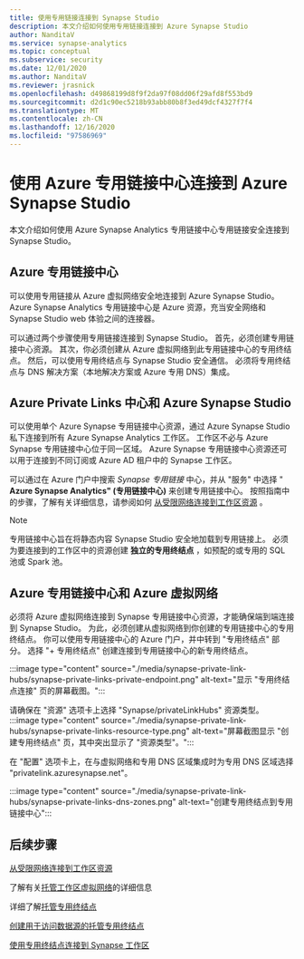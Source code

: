 ```yaml
---
title: 使用专用链接连接到 Synapse Studio
description: 本文介绍如何使用专用链接连接到 Azure Synapse Studio
author: NanditaV
ms.service: synapse-analytics
ms.topic: conceptual
ms.subservice: security
ms.date: 12/01/2020
ms.author: NanditaV
ms.reviewer: jrasnick
ms.openlocfilehash: d49868199d8f9f2da97f08dd06f29afd8f553bd9
ms.sourcegitcommit: d2d1c90ec5218b93abb80b8f3ed49dcf4327f7f4
ms.translationtype: MT
ms.contentlocale: zh-CN
ms.lasthandoff: 12/16/2020
ms.locfileid: "97586969"
---
```

# <a name="connect-to-azure-synapse-studio-using-azure-private-link-hubs"></a>使用 Azure 专用链接中心连接到 Azure Synapse Studio 

本文介绍如何使用 Azure Synapse Analytics 专用链接中心专用链接安全连接到 Synapse Studio。 

## <a name="azure-private-link-hubs"></a>Azure 专用链接中心 
可以使用专用链接从 Azure 虚拟网络安全地连接到 Azure Synapse Studio。 Azure Synapse Analytics 专用链接中心是 Azure 资源，充当安全网络和 Synapse Studio web 体验之间的连接器。 

可以通过两个步骤使用专用链接连接到 Synapse Studio。 首先，必须创建专用链接中心资源。 其次，你必须创建从 Azure 虚拟网络到此专用链接中心的专用终结点。 然后，可以使用专用终结点与 Synapse Studio 安全通信。 必须将专用终结点与 DNS 解决方案（本地解决方案或 Azure 专用 DNS）集成。 

## <a name="azure-private-links-hubs-and-azure-synapse-studio"></a>Azure Private Links 中心和 Azure Synapse Studio
可以使用单个 Azure Synapse 专用链接中心资源，通过 Azure Synapse Studio 私下连接到所有 Azure Synapse Analytics 工作区。 工作区不必与 Azure Synapse 专用链接中心位于同一区域。 Azure Synapse 专用链接中心资源还可以用于连接到不同订阅或 Azure AD 租户中的 Synapse 工作区。

可以通过在 Azure 门户中搜索 *Synapse 专用链接* 中心，并从 "服务" 中选择 " **Azure Synapse Analytics" (专用链接中心)** 来创建专用链接中心。 按照指南中的步骤，了解有关详细信息，请参阅如何 [从受限网络连接到工作区资源](./how-to-connect-to-workspace-from-restricted-network.md) 。

>[!NOTE]
>专用链接中心旨在将静态内容 Synapse Studio 安全地加载到专用链接上。 必须为要连接到的工作区中的资源创建 **独立的专用终结点** ，如预配的或专用的 SQL 池或 Spark 池。 

## <a name="azure-private-links-hubs-and-azure-virtual-network"></a>Azure 专用链接中心和 Azure 虚拟网络
必须将 Azure 虚拟网络连接到 Synapse 专用链接中心资源，才能确保端到端连接到 Synapse Studio。 为此，必须创建从虚拟网络到你创建的专用链接中心的专用终结点。 你可以使用专用链接中心的 Azure 门户，并中转到 "专用终结点" 部分。 选择 "+ 专用终结点" 创建连接到专用链接中心的新专用终结点。

:::image type="content" source="./media/synapse-private-link-hubs/synapse-private-links-private-endpoint.png" alt-text="显示 &quot;专用终结点连接&quot; 页的屏幕截图。":::

请确保在 "资源" 选项卡上选择 "Synapse/privateLinkHubs" 资源类型。 :::image type="content" source="./media/synapse-private-link-hubs/synapse-private-links-resource-type.png" alt-text="屏幕截图显示 &quot;创建专用终结点&quot; 页，其中突出显示了 &quot;资源类型&quot;。":::

在 "配置" 选项卡上，在与虚拟网络和专用 DNS 区域集成时为专用 DNS 区域选择 "privatelink.azuresynapse.net"。

:::image type="content" source="./media/synapse-private-link-hubs/synapse-private-links-dns-zones.png" alt-text="创建专用终结点到专用链接中心":::

## <a name="next-steps"></a>后续步骤

[从受限网络连接到工作区资源](./how-to-connect-to-workspace-from-restricted-network.md)

了解有关[托管工作区虚拟网络](./synapse-workspace-managed-vnet.md)的详细信息

详细了解[托管专用终结点](./synapse-workspace-managed-private-endpoints.md)

[创建用于访问数据源的托管专用终结点](./how-to-create-managed-private-endpoints.md)

[使用专用终结点连接到 Synapse 工作区](./how-to-connect-to-workspace-with-private-links.md)

